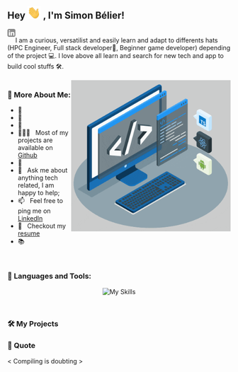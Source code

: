 ## Hey <img  src="https://raw.githubusercontent.com/ABSphreak/ABSphreak/master/gifs/Hi.gif" width="30px"> , I'm Simon Bélier!

<a href='https://www.linkedin.com/in/simon-b%C3%A9lier-1a2535295'><img align='left' alt="linkedin" src="https://raw.githubusercontent.com/Big-Ouden/Big-Ouden/main/assets/linkedin.svg" height='18px'/></a>

<br>
I am a curious, versatilist and easily learn and adapt to differents hats (HPC Engineer, Full stack developer📱, Beginner game developer) depending of the project 💻. I love above all learn and search for new tech and app to build cool stuffs 🛠️.

<br/>
<br/>

<img align="right" alt="GIF" src="https://raw.githubusercontent.com/Big-Ouden/Big-Ouden/main/techstack.gif" width="360px"/>
  
### 🧐 More About Me:

- 🔭 &nbsp;
- 🤝 &nbsp;
- 🌱 &nbsp;
- 👨🏻‍💻 &nbsp; Most of my projects are available on [Github](https://github.com/Big-Ouden?tab=repositories)
- 🎨 &nbsp;
- 💬 &nbsp; Ask me about anything tech related, I am happy to help;
- 📫 &nbsp; Feel free to ping me on [LinkedIn](https://www.linkedin.com/in/simon-b%C3%A9lier-1a2535295)
- 📝 &nbsp; Checkout my [resume]()
- 📚 &nbsp;

<br>

### 🔨 Languages and Tools:

<!-- <a href="arch" target="_blank"> <img align="left" src="https://skillicons.dev/icons?i=arch" alt="" height="42px"/> </a> -->
<!-- <a href="debian" target="_blank"> <img align="left" src="https://skillicons.dev/icons?i=debian" alt="" height="42px"/> </a> -->
<!-- <a href="python" target="_blank"> <img align="left" src="https://skillicons.dev/icons?i=python" alt="" height="42px"/> </a> -->
<!---->
<center>

![My Skills](https://skillicons.dev/icons?i=arch,debian,python,js,html,css,c,cpp,java,godot,ocaml,git,bash,mysql,neovim&perline=7)

</center>
<!-- <a href="c" target="_blank"> <img align="left" src="https://skillicons.dev/icons?i=c" alt="" height="42px"/> </a> -->
<!-- <a href="c++" target="_blank"> <img align="left" src="https://skillicons.dev/icons?i=cpp" alt="" height="42px"/> </a> -->
<!-- <a href="godot" target="_blank"> <img align="left" src="https://skillicons.dev/icons?i=godot" alt="" height="42px"/> </a> -->
<!-- <a href="js" target="_blank"> <img align="left" src="https://skillicons.dev/icons?i=html,css,js" alt="" height="42px"/> </a> -->
<!-- <a href="html" target="_blank"> <img align="left" src="" alt="" height="42px"/> </a> -->
<!-- <a href="css" target="_blank"> <img align="left" src="" alt="" height="42px"/> </a> -->
<!-- <a href="ocaml" target="_blank"> <img align="left" src="" alt="" height="42px"/> </a> -->
<!-- <a href="git" target="_blank"> <img align="left" src="" alt="" height="42px"/> </a> -->
<!-- <a href="bash" target="_blank"> <img align="left" src="" alt="" height="42px"/> </a> -->
<!-- <a href="java" target="_blank"> <img align="left" src="" alt="" height="42px"/> </a> -->

<br>

### 🛠️ My Projects

### 📝 Quote

< Compiling is doubting >
